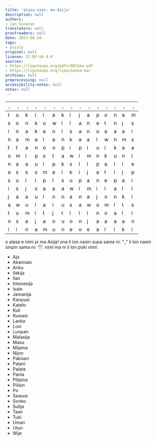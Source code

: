 ```yaml
---
title: 'alasa nimi: ma Asija'
description: null
authors:
- jan Sonatan
translators: null
proofreaders: null
date: 2023-08-24
tags:
- puzzle
original: null
license: CC-BY-SA 4.0
sources:
- https://liputenpo.org/pdfs/0021ma.pdf
- https://liputenpo.org/lipu/nanpa-ma/
archives: null
preprocessing: null
accessibility-notes: null
notes: null
---
```


.|.|.|.|.|.|.|.|.|.|.|.|.|.|.
-|-|-|-|-|-|-|-|-|-|-|-|-|-|-
t|u|k|i|l|a|k|i|j|a|p|o|n|a|m
s|o|n|k|o|w|i|l|a|n|e|t|n|j|s
i|n|a|k|a|n|i|s|a|n|o|a|a|a|i
n|a|m|a|l|a|n|k|a|a|l|w|n|m|s
t|t|a|n|o|o|p|i|p|i|u|i|k|a|a
o|m|l|p|s|t|a|w|i|m|n|k|u|n|l
n|a|a|u|i|p|k|s|l|i|p|a|l|i|e
e|s|s|s|m|a|i|k|i|j|a|t|i|j|p
s|u|i|i|p|l|s|u|p|a|n|e|p|a|i
i|s|j|s|a|a|a|w|i|m|i|l|a|l|l
j|a|a|u|l|n|n|a|n|a|j|o|n|k|i
a|w|u|l|a|i|u|s|a|w|o|m|l|t|s
t|u|m|i|t|j|t|i|l|i|n|o|a|l|i
n|s|a|j|a|o|u|o|n|j|a|a|a|a|n
i|i|n|a|m|u|n|e|o|e|a|l|i|k|i

o alasa e nimi pi ma Asija! ona li lon nasin supa sama ni: “\_” li lon nasin sinpin sama ni: “|”. nimi ma ni li lon poki nimi:

- Aja
- Akanisan
- Anku
- Ilakija
- Ilan
- Intonesija
- Isale
- Jamanija
- Kanpusi
- Katelo
- Kuli
- Kuwasi
- Lanka
- Losi
- Lunpan
- Malasija
- Masu
- Mijama
- Nijon
- Pakisan
- Palani
- Palata
- Panla
- Pilipina
- Pilisin
- Po
- Sawusi
- Sonko
- Sulija
- Tawi
- Tuki
- Uman
- Utun
- Wije